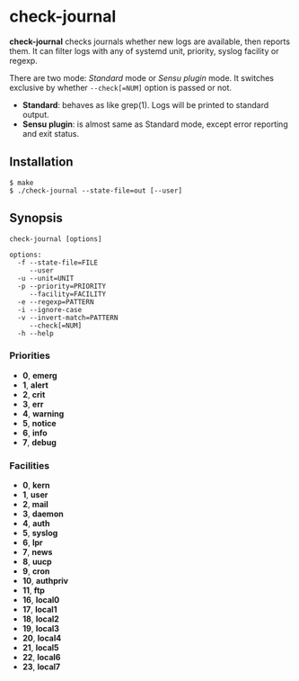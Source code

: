 # check-journal

**check-journal** checks journals whether new logs are available, then reports them.
It can filter logs with any of systemd unit, priority, syslog facility or regexp.

There are two mode: *Standard* mode or *Sensu plugin* mode.
It switches exclusive by whether `--check[=NUM]` option is passed or not.

* **Standard**: behaves as like grep(1). Logs will be printed to standard output.
* **Sensu plugin**: is almost same as Standard mode, except error reporting and exit status.

## Installation

```console
$ make
$ ./check-journal --state-file=out [--user]
```

## Synopsis

```
check-journal [options]

options:
  -f --state-file=FILE
     --user
  -u --unit=UNIT
  -p --priority=PRIORITY
     --facility=FACILITY
  -e --regexp=PATTERN
  -i --ignore-case
  -v --invert-match=PATTERN
     --check[=NUM]
  -h --help
```

### Priorities

* **0**, **emerg**
* **1**, **alert**
* **2**, **crit**
* **3**, **err**
* **4**, **warning**
* **5**, **notice**
* **6**, **info**
* **7**, **debug**

### Facilities

* **0**, **kern**
* **1**, **user**
* **2**, **mail**
* **3**, **daemon**
* **4**, **auth**
* **5**, **syslog**
* **6**, **lpr**
* **7**, **news**
* **8**, **uucp**
* **9**, **cron**
* **10**, **authpriv**
* **11**, **ftp**
* **16**, **local0**
* **17**, **local1**
* **18**, **local2**
* **19**, **local3**
* **20**, **local4**
* **21**, **local5**
* **22**, **local6**
* **23**, **local7**
